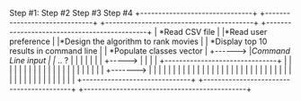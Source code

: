   Step #1:                                       Step #2                                Step #3                                                  Step #4
+-------------------------------+             +------------------------------+         +-----------------------------------------+            +---------------------------------------------+
| *Read CSV file                |             |*Read user preference         |         |*Design the algorithm to rank movies     |            |  *Display top 10 results in command line    |
| *Populate classes vector      |   +------>  |*Command Line input           |         |* .. ?                                   |            |                                             |
|                               |             |                              | +-----> |                                         |            |                                             |
+-------------------------------+             |                              |         |                                         |            |                                             |
                                              |                              |         |                                         |            |                                             |
                                              |                              |         |                                         |            |                                             |
                                              |                              |         |                                         |  +-------> |                                             |
                                              |                              |         |                                         |            |                                             |
                                              |                              |         |                                         |            |                                             |
                                              |                              |         |                                         |            |                                             |
                                              |                              |         |                                         |            |                                             |
                                              |                              |         |                                         |            |                                             |
                                              |                              |         |                                         |            |                                             |
                                              |                              |         |                                         |            |                                             |
                                              +------------------------------+         +-----------------------------------------+            +---------------------------------------------+
